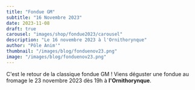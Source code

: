 ```yaml
---
title: "Fondue GM"
subtitle: "16 Novembre 2023"
date: 2023-11-08
draft: true
carousel: "images/shop/fondue2023/carousel"
description: "Le 16 novembre 2023 à l'Ornithorynque"
author: "Pôle Anim'"
thumbnail: "/images/blog/fonduenov23.png"
image: "/images/blog/fonduenov23.png"
---
```

C'est le retour de la classique fondue GM !
Viens déguster une fondue au fromage le 23 novembre 2023 dès 19h à **l'Ornithorynque**.
